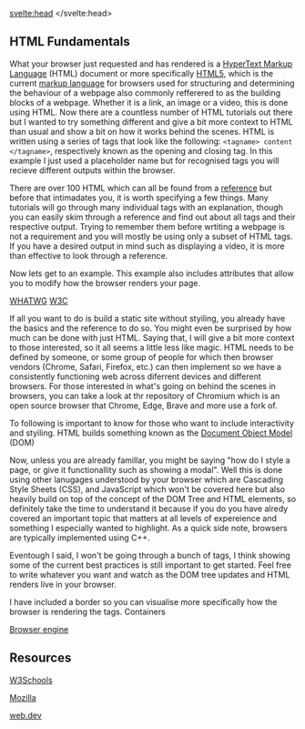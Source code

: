 <script>
import DOMTree from "$lib/DOM-Tree.svelte";
import HTMLatt from "$lib/HTML-Attributes.svelte";
import HTMLrender from "$lib/HTML-Render.svelte";
</script>

<svelte:head>
	<title>HTML Fundamentals| Sergen Karaoglan</title>
	<meta name="description" content="Learn the fundamentals of HTML" />
</svelte:head>



<article class="max-sm:mx-4 prose lg:prose-xl m-auto pt-16">

# HTML Fundamentals
What your browser just requested and has rendered is a [HyperText Markup Language](https://en.wikipedia.org/wiki/HTML) (HTML) document or more specifically [HTML5](https://en.wikipedia.org/wiki/HTML5), which is the current [markup language](https://en.wikipedia.org/wiki/Markup_language) for browsers used for structuring and determining the behaviour of a webpage also commonly refferered to as the building blocks of a webpage. Whether it is a link, an image or a video, this is done using HTML. Now there are a countless number of HTML tutorials out there but I wanted to try something different and give a bit more context to HTML than usual and show a bit on how it works behind the scenes. HTML is written using a series of tags that look like the following: ```<tagname> content </tagname>```, respectively known as the opening and closing tag. In this example I just used a placeholder name but for recognised tags you will recieve different outputs within the browser. 



There are over 100 HTML which can all be found from a [reference](https://www.w3schools.com/tags/) but before that intimadates you, it is worth specifying a few things. Many tutorials will go through many individual tags with an explanation, though you can easily skim through a reference and find out about all tags and their respective output. Trying to remember them before wrtiting a webpage is not a requirement and you will mostly be using only a subset of HTML tags. If you have a desired output in mind such as displaying a video, it is more than effective to look through a reference.

Now lets get to an example. This example also includes attributes that allow you to modify how the browser renders your page.
<HTMLatt />

[WHATWG](https://en.wikipedia.org/wiki/WHATWG)
[W3C](https://en.wikipedia.org/wiki/World_Wide_Web_Consortium)

If all you want to do is build a static site without styiling, you already have the basics and the reference to do so. You might even be surprised by how much can be done with just HTML. Saying that, I will give a bit more context to those interested, so it all seems a little less like magic. HTML needs to be defined by someone, or some group of people for which then browser vendors (Chrome, Safari, Firefox, etc.) can then implement so we have a consistently functioning web across diferrent devices and different browsers. For those interested in what's going on behind the scenes in browsers, you can take a look at thr repository of Chromium which is an open source browser that Chrome, Edge, Brave and more use a fork of. 

To following is important to know for those who want to include interactivity and styiling. HTML builds something known as the [Document Object Model](https://en.wikipedia.org/wiki/Document_Object_Model) (DOM)

<div class="w-fit m-auto p-5">
<DOMTree />
</div>

Now, unless you are already famillar, you might be saying "how do I style a page, or give it functionallity such as showing a modal". Well this is done using other lanugages understood by your browser which are Cascading Style Sheets (CSS), and JavaScript which won't be covered here but also heavily build on top of the concept of the DOM Tree and HTML elements, so definitely take the time to understand it because if you do you have alredy covered an important topic that matters at all levels of expereience and something I especially wanted to highlight. As a quick side note, browsers are typically implemented using C++.

Eventough I said, I won't be going through a bunch of tags, I think showing some of the current best practices is still important to get started. Feel free to write whatever you want and watch as the DOM tree updates and HTML renders live in your browser.

<!-- API -->

I have included a border so you can visualise more specifically how the browser is rendering the tags.
Containers

<HTMLrender />

[Browser engine](https://en.wikipedia.org/wiki/Browser_engine)
## Resources
[W3Schools](https://www.w3schools.com/html/default.asp)

[Mozilla](https://developer.mozilla.org/en-US/docs/Web/HTML)

[web.dev](https://web.dev/learn/html/)
</article>